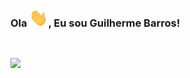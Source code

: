 ### Ola <img src="https://raw.githubusercontent.com/ABSphreak/ABSphreak/master/gifs/Hi.gif" width="30px">, Eu sou Guilherme Barros!

<!--START_SECTION:waka-->
```text


```
<!--END_SECTION:waka-->

<!--[![time tracker](https://wakatime.com/badge/github/guilhermeSDB/guilhermeSDB.svg)](https://wakatime.com/badge/github/guilhermeSDB/guilhermeSDB) -->
<a href="https://wakatime.com"><img src="https://wakatime.com/share/@GuilhermeBarros" width="500px"/></a>

<!--
**guilhermeSDB/guilhermeSDB** is a ✨ _special_ ✨ repository because its `README.md` (this file) appears on your GitHub profile.

Here are some ideas to get you started:

- 🔭 I’m currently working on ...
- 🌱 I’m currently learning ...
- 👯 I’m looking to collaborate on ...
- 🤔 I’m looking for help with ...
- 💬 Ask me about ...
- 📫 How to reach me: ...
- 😄 Pronouns: ...
- ⚡ Fun fact: ...
-->
